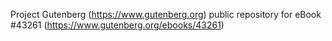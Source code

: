 Project Gutenberg (https://www.gutenberg.org) public repository for eBook #43261 (https://www.gutenberg.org/ebooks/43261)
